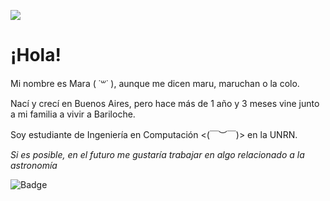 ![](https://bestanimations.com/uploads/gifs/1684669800kawaii-kitten-super-cute-pink-hearts-animated-gif-1.gif)
# ¡Hola! 
Mi nombre es Mara ( ˙꒳​˙ ), aunque me dicen maru, maruchan o la colo.

Nací y crecí en Buenos Aires, pero hace más de 1 año y 3 meses vine junto a mi familia a vivir a Bariloche.

Soy estudiante de Ingeniería en Computación <(￣︶￣)> en la UNRN.


*Si es posible, en el futuro me gustaría trabajar en algo relacionado a la astronomía* 


![Badge](https://bit.ly/icom-badge)
